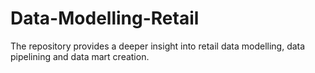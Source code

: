 # Data-Modelling-Retail
The repository provides a deeper insight into retail data modelling, data pipelining and data mart creation.
